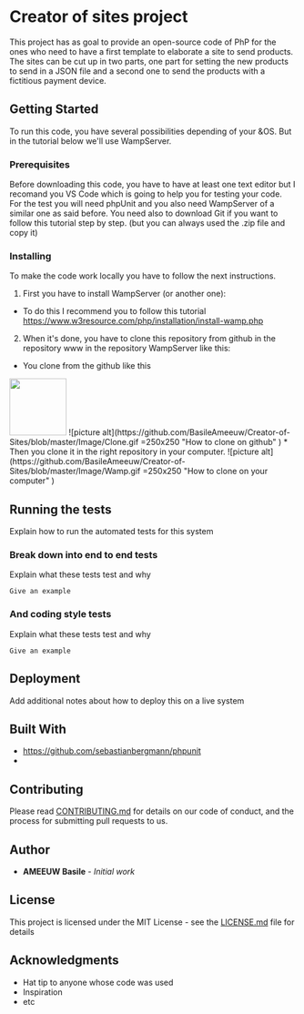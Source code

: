 # Creator of sites project

This project has as goal to provide an open-source code of PhP for the ones who need to have a first template to elaborate a site to send products.
The sites can be cut up in two parts, one part for setting the new products to send in a JSON file and a second one to send the products with a fictitious payment device.

## Getting Started

To run this code, you have several possibilities depending of your &OS. But in the tutorial below we'll use WampServer.

### Prerequisites

Before downloading this code, you have to have at least one text editor but I recomand you VS Code which is going to help you for testing your code.
For the test you will need phpUnit and you also need WampServer of a similar one as said before.
You need also to download Git if you want to follow this tutorial step by step. (but you can always used the .zip file and copy it)

### Installing 

To make the code work locally you have to follow the next instructions.

1. First you have to install WampServer (or another one):
 * To do this I recommend you to follow this tutorial https://www.w3resource.com/php/installation/install-wamp.php

2. When it's done, you have to clone this repository from github in the repository www in the repository WampServer like this:
* You clone from the github like this
<img src="https://github.com/BasileAmeeuw/Creator-of-Sites/blob/master/Image/Clone.gif" width="100" height="100">
![picture alt](https://github.com/BasileAmeeuw/Creator-of-Sites/blob/master/Image/Clone.gif =250x250 "How to clone on github" )
* Then you clone it in the right repository in your computer.
![picture alt](https://github.com/BasileAmeeuw/Creator-of-Sites/blob/master/Image/Wamp.gif =250x250 "How to clone on your computer" )

## Running the tests

Explain how to run the automated tests for this system

### Break down into end to end tests

Explain what these tests test and why

```
Give an example
```

### And coding style tests

Explain what these tests test and why

```
Give an example
```

## Deployment

Add additional notes about how to deploy this on a live system

## Built With

* https://github.com/sebastianbergmann/phpunit
* 

## Contributing

Please read [CONTRIBUTING.md](https://gist.github.com/PurpleBooth/b24679402957c63ec426) for details on our code of conduct, and the process for submitting pull requests to us.

## Author

* **AMEEUW Basile** - *Initial work*

## License

This project is licensed under the MIT License - see the [LICENSE.md](LICENSE.md) file for details

## Acknowledgments

* Hat tip to anyone whose code was used
* Inspiration
* etc

